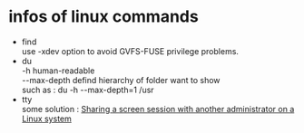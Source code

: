 # infos of linux commands
<ul>
<li>
find <br>
  use -xdev option to avoid GVFS-FUSE privilege problems.
</li>
<li>
du <br>
  -h human-readable <br>
  --max-depth defind hierarchy of folder want to show <br>
  such as : du -h --max-depth=1 /usr <br>
</li>
<li>
tty <br>
    some solution : <a href="http://blog.sina.com.cn/s/blog_704836f401010osn.html">Sharing a screen session with another administrator on a Linux system</a> <br>
</li>
</ul>
